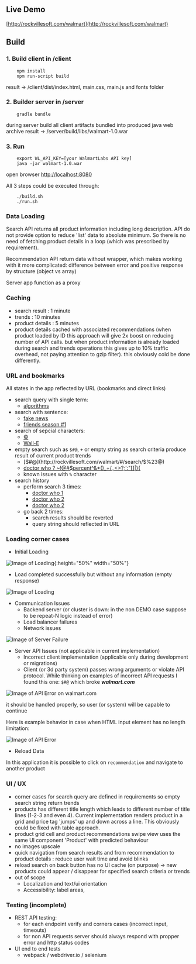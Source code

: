 ## Live Demo

[http://rockvillesoft.com/walmart](http://rockvillesoft.com/walmart)

## Build

### 1. Build client in /client
```
    npm install
    npm run-script build
```
result -> /client/dist/index.html, main.css, main.js and fonts folder

###  2. Builder server in /server
```
    gradle bundle
```
during server build all client artifacts bundled into produced java web archive
result  -> /server/build/libs/walmart-1.0.war

###  3. Run 
```
    export WL_API_KEY=[your WalmartLabs API key]
    java -jar walmart-1.0.war     
```
open browser [http://localhost:8080](http://localhost:8080) 

  
All 3 steps could be executed through:
```
    ./build.sh
    ./run.sh
```

### Data Loading

Search API returns all product information including long description. API do not provide option to reduce 'list' data to absolute minimum. 
So there is no need of fetching product details in a loop (which was prescribed by requirement).  

Recommendation API return data without wrapper, which makes working with it more complicated: difference between error and positive response by structure (object vs array)

Server app function as a proxy   

### Caching

* search result : 1 minute
* trends : 10 minutes
* product details : 5 minutes
* product details cached with associated recommendations (when product loaded by ID this approach will give 2x boost on reducing number of API calls. but when product information is already loaded during search and trends operations this gives up to 10% traffic overhead, not paying attention to gzip filter). this obviously cold be done differently.   


### URL and bookmarks

All states in the app reflected by URL (bookmarks and direct links)

* search query with single term:
    * [algorithms](http://rockvillesoft.com/walmart/#/search/algorithms) 
* search with sentence:     
    * [fake news](http://rockvillesoft.com/walmart/#/search/fake+news)
    * [friends season #1](http://rockvillesoft.com/walmart/#/search/friends+season+%231)
* search of sepcial characters:    
    * [ © ](http://rockvillesoft.com/walmart/#/search/+©+)
    * [Wall-E](http://rockvillesoft.com/walmart/#/search/Wall-E)
* empty search such as `$#@`, `+` or empty string as search criteria produce result of current product trends
    * [$#@](http://rockvillesoft.com/walmart/#/search/$%23@)
    * [doctor who ? ~!@#$percent^&*()_+/.,<>?;':"[]\|}{](http://rockvillesoft.com/walmart/#/search/doctor%20who%20%3F%20~!%40%23%24percent^%26*()_%2B%2F.%2C<>%3F%3B'%3A"[]\|}{)
    * known issues with `%` character      
* search history
    * perform search 3 times:
        * [doctor who 1](http://localhost:9000/#/search/doctor+who+1)
        * [doctor who 2](http://localhost:9000/#/search/doctor+who+2)
        * [doctor who 2](http://localhost:9000/#/search/doctor+who+3)
    * go back 2 times:
        * search results should be reverted
        * query string should reflected in URL


### Loading corner cases

* Initial Loading

![Image of Loading](docs/load-process.png){:height="50%" width="50%"}

* Load completed successfully but without any information (empty response)

![Image of Loading](docs/load-empty.png)


* Communication Issues
    * Backend server (or cluster is down: in the non DEMO case suppose to be repeat-N logic instead of error)
    * Load balancer failures
    * Network issues

![Image of Server Failure](docs/load-server-error.png)

* Server API Issues (not applicable in current implementation)
    * Incorrect client implementation (applicable only during development or migrations)
    * Client (or 3d party system) passes wrong arguments or violate API protocol. While thinking on examples of incorrect API requests I found this one: `$#@` which broke ___walmart.com___
       
![Image of API Error on walmart.com](docs/load-api-error-walmart.png)

it should be handled properly, so user (or system) will be capable to continue

Here is example behavior in case when HTML input element has no length limitation:

![Image of API Error](docs/load-api-error.png)

* Reload Data
    
In this application it is possible to click on `recommendation` and navigate to another product

### UI / UX
* corner cases for search query are defined in requirements so empty search string return trends
* products has different title length which leads to different number of title lines (1-2-3 and even 4). Current implementation renders product in a grid and price tag 'jumps' up and down across a line. This obviously could be fixed with table approach. 
* product grid cell and product recommendations swipe view uses the same UI component 'Product' with predicted behaviour
* no images upscale
* quick navigation from search results and from recommendation to product details : reduce user wait time and avoid blinks
* reload search on back button has no UI cache (on purpose) -> new products could appear / disappear for specified search criteria or trends  
* out of scope
    * Localization and text/ui orientation
    * Accessibility: label areas,
 
### Testing (incomplete)
*  REST API testing:
    * for each endpoint verify and corners cases (incorrect input, timeouts)
    * for non API requests server should always respond with propper error and http status codes
* UI end to end tests
    * webpack / webdriver.io / selenium  

 
       




    
    
